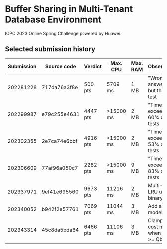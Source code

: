 # Buffer Sharing in Multi-Tenant Database Environment

ICPC 2023 Online Spring Challenge powered by Huawei.

## Selected submission history

| Submission | Source code | Verdict | Max. CPU | Max. RAM | Observations |
| --- | --- | --- | --- | --- | --- |
| 202281228 | 717da76a3f8e | 500 pts | 5709 ms | 1 MB | "Wrong answer" in all but the first test |
| 202299987 | e79c255e4631 | 4447 pts| >15000 ms | 2 MB | "Time limit exceeded" in 60% of the tests |
| 202302355 | 2e7ca74e6bbf | 4916 pts | >15000 ms | 2 MB | "Time limit exceeded" in 53% of the tests |
| 202306609 | 77af96a050c7 | 2282 pts | >15000 ms | 9 MB | "Time limit exceeded" in 83% of the tests |
| 202337971 | 9ef41e695560 | 9673 pts | 11216 ms | 2 MB | Multi-tenant LRU using a binary heap |
| 202340052 | b942f2e57761 | 7069 pts | 11044 ms | 3 MB | Add a cost model |
| 202343314 | 45c8da5bda64 | 6466 pts | 11106 ms | 3 MB | Clamp the cost model when Qactual >= Qbase |
